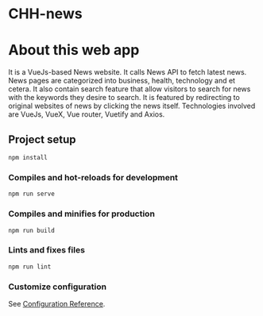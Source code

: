 # CHH-news

# About this web app
It is a VueJs-based News website. It calls News API to fetch latest news. News pages are categorized into business, health, technology and et cetera. It also contain search feature that allow visitors to search for news with the keywords they desire to search. It is featured by redirecting to original websites of news by clicking the news itself. Technologies involved are VueJs, VueX, Vue router, Vuetify and Axios. 

## Project setup

```
npm install
```

### Compiles and hot-reloads for development

```
npm run serve
```

### Compiles and minifies for production

```
npm run build
```

### Lints and fixes files

```
npm run lint
```

### Customize configuration

See [Configuration Reference](https://cli.vuejs.org/config/).
